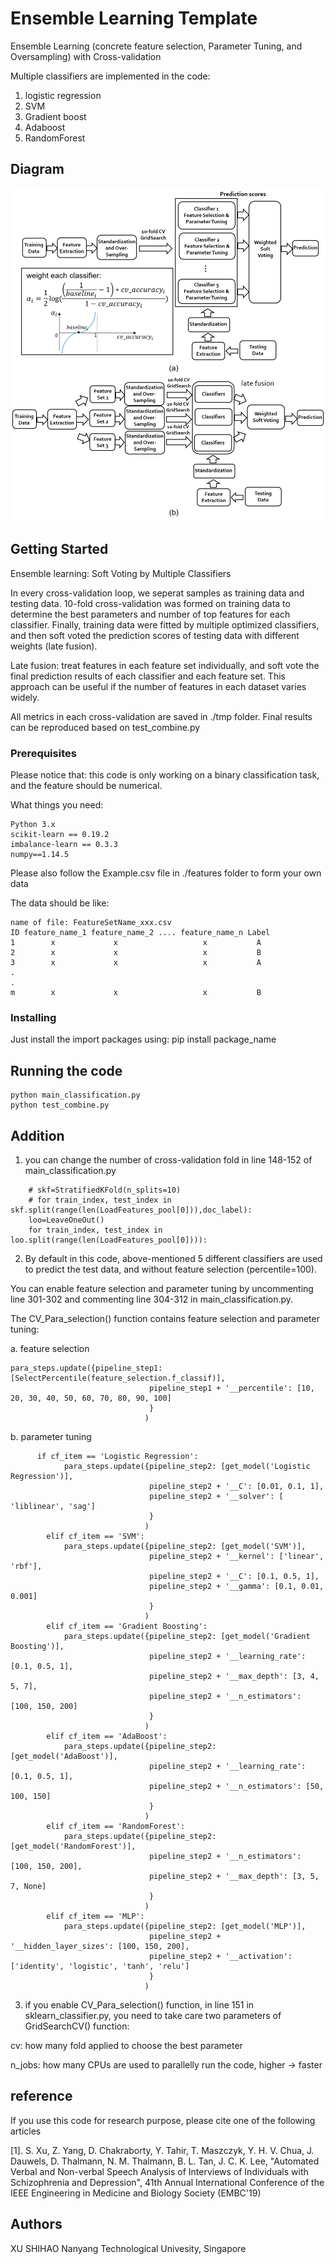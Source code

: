 # Ensemble Learning Template

Ensemble Learning (concrete feature selection, Parameter Tuning, and Oversampling) with Cross-validation

Multiple classifiers are implemented in the code:
1. logistic regression
2. SVM
3. Gradient boost
4. Adaboost
5. RandomForest

## Diagram

<img src="doc/Classification_method.png" width="600">

## Getting Started

Ensemble learning: Soft Voting by Multiple Classifiers

In every cross-validation loop, we seperat samples as training data and testing data. 10-fold cross-validation was formed on training data to determine the best parameters and number of top features for each classifier. Finally, training data were fitted by multiple optimized classifiers, and then soft voted the prediction scores of testing data with different weights (late fusion).

Late fusion: treat features in each feature set individually, and soft vote the final prediction results of each classifier and each feature set. This approach can be useful if the number of features in each dataset varies widely.

All metrics in each cross-validation are saved in ./tmp folder. Final results can be reproduced based on test_combine.py

### Prerequisites

Please notice that: this code is only working on a binary classification task, and the feature should be numerical.

What things you need:

```
Python 3.x
scikit-learn == 0.19.2
imbalance-learn == 0.3.3
numpy==1.14.5
```

Please also follow the Example.csv file in ./features folder to form your own data

The data should be like:

```
name of file: FeatureSetName_xxx.csv
ID feature_name_1 feature_name_2 .... feature_name_n Label
1        x             x                   x           A
2        x             x                   x           B
3        x             x                   x           A
.
.
m        x             x                   x           B
```



### Installing

Just install the import packages using:  pip install package_name

## Running the code

```
python main_classification.py
python test_combine.py
```

## Addition

1. you can change the number of cross-validation fold in line 148-152 of main_classification.py

```
    # skf=StratifiedKFold(n_splits=10)
    # for train_index, test_index in skf.split(range(len(LoadFeatures_pool[0])),doc_label):
    loo=LeaveOneOut()
    for train_index, test_index in loo.split(range(len(LoadFeatures_pool[0]))):
```

2. By default in this code, above-mentioned 5 different classifiers are used to predict the test data, and without feature selection (percentile=100).

You can enable feature selection and parameter tuning by uncommenting line 301-302 and commenting line 304-312 in main_classification.py.

The CV_Para_selection() function contains feature selection and parameter tuning:

a. feature selection

```
para_steps.update({pipeline_step1: [SelectPercentile(feature_selection.f_classif)],
                               pipeline_step1 + '__percentile': [10, 20, 30, 40, 50, 60, 70, 80, 90, 100]
                               }
                              )
```
b. parameter tuning
```
      if cf_item == 'Logistic Regression':
            para_steps.update({pipeline_step2: [get_model('Logistic Regression')],
                               pipeline_step2 + '__C': [0.01, 0.1, 1],
                               pipeline_step2 + '__solver': [ 'liblinear', 'sag']
                               }
                              )
        elif cf_item == 'SVM':
            para_steps.update({pipeline_step2: [get_model('SVM')],
                               pipeline_step2 + '__kernel': ['linear', 'rbf'],
                               pipeline_step2 + '__C': [0.1, 0.5, 1],
                               pipeline_step2 + '__gamma': [0.1, 0.01, 0.001]
                               }
                              )
        elif cf_item == 'Gradient Boosting':
            para_steps.update({pipeline_step2: [get_model('Gradient Boosting')],
                               pipeline_step2 + '__learning_rate': [0.1, 0.5, 1],
                               pipeline_step2 + '__max_depth': [3, 4, 5, 7],
                               pipeline_step2 + '__n_estimators': [100, 150, 200]
                               }
                              )
        elif cf_item == 'AdaBoost':
            para_steps.update({pipeline_step2: [get_model('AdaBoost')],
                               pipeline_step2 + '__learning_rate': [0.1, 0.5, 1],
                               pipeline_step2 + '__n_estimators': [50, 100, 150]
                               }
                              )
        elif cf_item == 'RandomForest':
            para_steps.update({pipeline_step2: [get_model('RandomForest')],
                               pipeline_step2 + '__n_estimators': [100, 150, 200],
                               pipeline_step2 + '__max_depth': [3, 5, 7, None]
                               }
                              )
        elif cf_item == 'MLP':
            para_steps.update({pipeline_step2: [get_model('MLP')],
                               pipeline_step2 + '__hidden_layer_sizes': [100, 150, 200],
                               pipeline_step2 + '__activation': ['identity', 'logistic', 'tanh', 'relu']
                               }
                              )
```

3. if you enable CV_Para_selection() function, in line 151 in sklearn_classifier.py, you need to take care two parameters of GridSearchCV() function:

cv: how many fold applied to choose the best parameter

n_jobs: how many CPUs are used to parallelly run the code, higher -> faster


## reference
If you use this code for research purpose, please cite one of the following articles

[1]. S. Xu, Z. Yang, D. Chakraborty, Y. Tahir, T. Maszczyk, Y. H. V. Chua, J. Dauwels, D. Thalmann, N. M. Thalmann, B. L. Tan, J. C. K. Lee, "Automated Verbal and Non-verbal Speech Analysis of Interviews of Individuals with Schizophrenia and Depression", 41th Annual International Conference of the IEEE Engineering in Medicine and Biology Society (EMBC'19)

## Authors

XU SHIHAO
Nanyang Technological Univesity, Singapore

